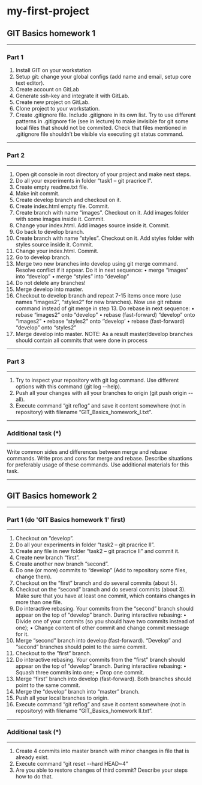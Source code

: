 # my-first-project

## GIT Basics homework 1
***
### Part 1
1. Install GIT on your workstation
2. Setup git: change your global configs (add name and email, setup core text editor).
3. Create account on GitLab
4. Generate ssh-key and integrate it with GitLab.
5. Create new project on GitLab.
6. Clone project to your workstation.
7. Create .gitignore file. Include .gitignore in its own list. Try to use different patterns in .gitignore file (see in lecture) to make invisible for git some local files that should not be commited. Check that files mentioned in .gitignore file shouldn’t be visible via executing git status command.
***
### Part 2
***
1. Open git console in root directory of your project and make next steps.
2. Do all your experiments in folder “task1 – git pracrice I”.
3. Create empty readme.txt file.
4. Make init commit.
5. Create develop branch and checkout on it.
6. Create index.html empty file. Commit.
7. Create branch with name “images”. Checkout on it. Add images folder with some images inside it. Commit.
8. Change your index.html. Add images source inside it. Commit.
9. Go back to develop branch.
10. Create branch with name “styles”. Checkout on it. Add styles folder with styles source inside it. Commit.
11. Change your index.html. Commit.
12. Go to develop branch.
13. Merge two new branches into develop using git merge command. Resolve conflict if it appear. Do it in next sequence:
• merge “images” into “develop”
• merge “styles” into “develop”
14. Do not delete any branches!
15. Merge develop into master.
16. Checkout to develop branch and repeat 7-15 items once more (use names “images2”, “styles2” for new branches). Now use git rebase command instead of git merge in step 13. Do rebase in next sequence:
• rebase “images2” onto “develop”
• rebase (fast-forward) “develop” onto “images2”
• rebase “styles2” onto ‘’develop’
• rebase (fast-forward) “develop” onto “styles2”
17. Merge develop into master.
NOTE: As a result master/develop branches should contain all commits that were done in process
***
### Part 3
***
1. Try to inspect your repository with git log command. Use different options with this command (git log --help).
2. Push all your changes with all your branches to origin (git push origin --all).
3. Execute command “git reflog“ and save it content somewhere (not in repository) with filename “GIT_Basics_homework_I.txt”.
***
### Additional task (*)
***
Write common sides and differences between merge and rebase commands.
Write pros and cons for merge and rebase. Describe situations for preferably usage of these commands.
Use additional materials for this task.

***
## GIT Basics homework 2
***
### Part 1 (do 'GIT Basics homework 1' first)
***
1. Checkout on ”develop”.
2. Do all your experiments in folder “task2 – git pracrice II”.
3. Create any file in new folder “task2 – git pracrice II” and commit it.
4. Create new branch “first”.
5. Create another new branch “second”.
6. Do one (or more) commits to “develop” (Add to repository some files, change them).
7. Checkout on the “first” branch and do several commits (about 5).
8. Checkout on the “second” branch and do several commits (about 3). Make sure that you have at least one commit, which contains changes in more than one file.
9. Do interactive rebasing. Your commits from the “second” branch should appear on the top of “develop” branch. During interactive rebasing:
• Divide one of your commits (so you should have two commits instead of one);
• Change content of other commit and change commit message for it.
10. Merge “second” branch into develop (fast-forward). “Develop” and “second” branches should point to the same commit.
11. Checkout to the ”first” branch.
12. Do interactive rebasing. Your commits from the “first” branch should appear on the top of “develop” branch. During interactive rebasing:
• Squash three commits into one;
• Drop one commit.
13. Merge “first” branch into develop (fast-forward). Both branches should point to the same commit.
14. Merge the “develop” branch into “master” branch.
15. Push all your local branches to origin.
16. Execute command “git reflog” and save it content somewhere (not in repository) with filename “GIT_Basics_homework II.txt”.
***
### Additional task (*)
***
1) Create 4 commits into master branch with minor changes in file that is already exist.
2) Execute command “git reset --hard HEAD~4”
3) Are you able to restore changes of third commit? Describe your steps how to do that.